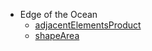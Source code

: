 * Edge of the Ocean
  * [adjacentElementsProduct](https://github.com/dacodekid/playground/tree/main/python/adjacent_elements_product)
  * [shapeArea](https://github.com/dacodekid/playground/tree/main/python/shape_area)
